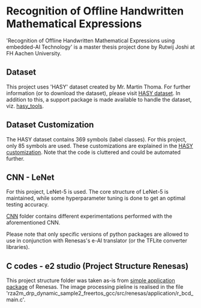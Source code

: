 # Recognition of Offline Handwritten Mathematical Expressions


'Recognition of Offline Handwritten Mathematical Expressions using embedded-AI Technology' is a master thesis project done by Rutwij Joshi at FH Aachen University. 


## Dataset

This project uses 'HASY' dataset created by Mr. Martin Thoma. For further information (or to download the dataset), please visit [HASY dataset](https://github.com/MartinThoma/HASY).
In addition to this, a support package is made available to handle the dataset, viz. [hasy_tools](https://github.com/MartinThoma/hasy_tools).


## Dataset Customization

The HASY dataset contains 369 symbols (label classes). For this project, only 85 symbols are used. These customizations are explained in the [HASY customization](https://github.com/Rutwij-Joshi/ROHME/blob/main/HASY%20Customization/hasy_customization.py).
Note that the code is cluttered and could be automated further.


## CNN - LeNet

For this project, LeNet-5 is used. The core structure of LeNet-5 is maintained, while some hyperparameter tuning is done to get an optimal testing accuracy.

[CNN](https://github.com/Rutwij-Joshi/ROHME/tree/main/CNN) folder contains different experimentations performed with the aforementioned CNN.

Please note that only specific versions of python packages are allowed to use in conjunction with Renesas's e-AI translator (or the TFLite converter libraries). 


## C codes - e2 studio (Project Structure Renesas)

This project structure folder was taken as-is from [simple application package](https://www.renesas.com/us/en/software-tool/rza2m-freertos-software-package) of Renesas. The image processing pieline is realised in the file 'rza2m_drp_dynamic_sample2_freertos_gcc/src/renesas/application/r_bcd_main.c'. 

